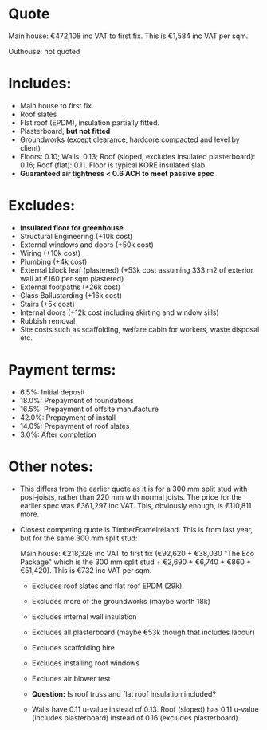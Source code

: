 # Quote

Main house: €472,108 inc VAT to first fix. This is €1,584 inc VAT per sqm.

Outhouse: not quoted

# Includes:

- Main house to first fix.
- Roof slates
- Flat roof (EPDM), insulation partially fitted.
- Plasterboard, **but not fitted**
- Groundworks (except clearance, hardcore compacted and level by client)
- Floors: 0.10; Walls: 0.13; Roof (sloped, excludes insulated plasterboard): 0.16; Roof (flat): 0.11. Floor is typical KORE insulated slab.
- **Guaranteed air tightness < 0.6 ACH to meet passive spec**

# Excludes:

- **Insulated floor for greenhouse**
- Structural Engineering (+10k cost)
- External windows and doors (+50k cost)
- Wiring (+10k cost)
- Plumbing (+4k cost)
- External block leaf (plastered) (+53k cost assuming 333 m2 of exterior wall at €160 per sqm plastered)
- External footpaths (+26k cost)
- Glass Ballustarding (+16k cost)
- Stairs (+5k cost)
- Internal doors (+12k cost including skirting and window sills)
- Rubbish removal
- Site costs such as scaffolding, welfare cabin for workers, waste disposal etc.

# Payment terms:

-  6.5%: Initial deposit
- 18.0%: Prepayment of foundations
- 16.5%: Prepayment of offsite manufacture
- 42.0%: Prepayment of install
- 14.0%: Prepayment of roof slates
-  3.0%: After completion

# Other notes:
- This differs from the earlier quote as it is for a 300 mm split stud with posi-joists, rather than 220 mm with normal joists. The price for the earlier spec was €361,297 inc VAT. This, obviously enough, is €110,811 more.
- Closest competing quote is TimberFrameIreland. This is from last year, but for the same 300 mm split stud:

    Main house: €218,328 inc VAT to first fix (€92,620 + €38,030 "The Eco Package" which is the 300 mm split stud + €2,690 + €6,740 + €860 + €51,420). This is €732 inc VAT per sqm.

    - Excludes roof slates and flat roof EPDM (29k)
    - Excludes more of the groundworks (maybe worth 18k)
    - Excludes internal wall insulation
    - Excludes all plasterboard (maybe €53k though that includes labour)
    - Excludes scaffolding hire
    - Excludes installing roof windows
    - Excludes air blower test
    - **Question:** Is roof truss and flat roof insulation included?

    - Walls have 0.11 u-value instead of 0.13. Roof (sloped) has 0.11 u-value (includes plasterboard) instead of 0.16 (excludes plasterboard).
